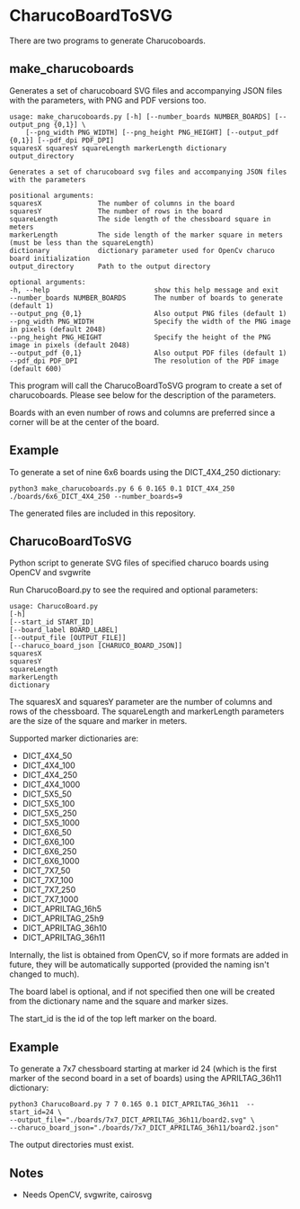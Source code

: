 # CharucoBoardToSVG

There are two programs to generate Charucoboards.

## make_charucoboards

Generates a set of charucoboard SVG files and accompanying JSON files with the parameters, with PNG and PDF versions too.

    usage: make_charucoboards.py [-h] [--number_boards NUMBER_BOARDS] [--output_png {0,1}] \
        [--png_width PNG_WIDTH] [--png_height PNG_HEIGHT] [--output_pdf {0,1}] [--pdf_dpi PDF_DPI]
    squaresX squaresY squareLength markerLength dictionary output_directory
    
    Generates a set of charucoboard svg files and accompanying JSON files with the parameters
    
    positional arguments:
    squaresX              The number of columns in the board
    squaresY              The number of rows in the board
    squareLength          The side length of the chessboard square in meters
    markerLength          The side length of the marker square in meters (must be less than the squareLength)
    dictionary            dictionary parameter used for OpenCv charuco board initialization
    output_directory      Path to the output directory
    
    optional arguments:
    -h, --help                          show this help message and exit
    --number_boards NUMBER_BOARDS       The number of boards to generate (default 1)
    --output_png {0,1}                  Also output PNG files (default 1)
    --png_width PNG_WIDTH               Specify the width of the PNG image in pixels (default 2048)
    --png_height PNG_HEIGHT             Specify the height of the PNG image in pixels (default 2048)
    --output_pdf {0,1}                  Also output PDF files (default 1)
    --pdf_dpi PDF_DPI                   The resolution of the PDF image (default 600)


This program will call the CharucoBoardToSVG program to create a set of charucoboards.  Please see below for
the description of the parameters.

Boards with an even number of rows and columns are preferred since a corner will be at the center of the board.

Example
--

To generate a set of nine 6x6 boards using the DICT_4X4_250 dictionary:

    python3 make_charucoboards.py 6 6 0.165 0.1 DICT_4X4_250 ./boards/6x6_DICT_4X4_250 --number_boards=9

The generated files are included in this repository.  


## CharucoBoardToSVG

Python script to generate SVG files of specified charuco boards using OpenCV and svgwrite

Run CharucoBoard.py to see the required and optional parameters:

    usage: CharucoBoard.py
    [-h]
    [--start_id START_ID]
    [--board_label BOARD_LABEL]
    [--output_file [OUTPUT_FILE]]
    [--charuco_board_json [CHARUCO_BOARD_JSON]]
    squaresX
    squaresY
    squareLength
    markerLength
    dictionary

The squaresX and squaresY parameter are the number of columns and rows of the chessboard.
The squareLength and markerLength parameters are the size of the square and marker in meters.

Supported marker dictionaries are:

- DICT_4X4_50
- DICT_4X4_100
- DICT_4X4_250
- DICT_4X4_1000
- DICT_5X5_50
- DICT_5X5_100
- DICT_5X5_250
- DICT_5X5_1000
- DICT_6X6_50
- DICT_6X6_100
- DICT_6X6_250
- DICT_6X6_1000
- DICT_7X7_50
- DICT_7X7_100
- DICT_7X7_250
- DICT_7X7_1000
- DICT_APRILTAG_16h5
- DICT_APRILTAG_25h9
- DICT_APRILTAG_36h10
- DICT_APRILTAG_36h11

Internally, the list is obtained from OpenCV, so if more formats are added in future, they will be automatically
supported (provided the naming isn't changed to much).

The board label is optional, and if not specified then one will be created from the dictionary name and the square and
marker sizes.

The start_id is the id of the top left marker on the board.

Example
--

To generate a 7x7 chessboard starting at marker id 24 (which is the first marker of the second board in a set of boards)
using the APRILTAG_36h11 dictionary:

    python3 CharucoBoard.py 7 7 0.165 0.1 DICT_APRILTAG_36h11  --start_id=24 \
    --output_file="./boards/7x7_DICT_APRILTAG_36h11/board2.svg" \
    --charuco_board_json="./boards/7x7_DICT_APRILTAG_36h11/board2.json"

The output directories must exist.

Notes
--
- Needs OpenCV, svgwrite, cairosvg

